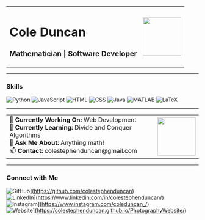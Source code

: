 <table>
  <tr>
    <td>
      <h1>Cole Duncan</h1>
      <h3>Mathematician | Software Developer</h3>
    </td>
    <td>
      <img src="https://media0.giphy.com/media/v1.Y2lkPTc5MGI3NjExeTN6aGphMHVveGpwdmFkenIwbjRhazQxMWR5dmRtZzVwa3QzYXU2NCZlcD12MV9pbnRlcm5hbF9naWZfYnlfaWQmY3Q9Zw/V4NSR1NG2p0KeJJyr5/giphy.webp" width="100">
    </td>
  </tr>
</table>

---

### Skills  
![Python](https://img.shields.io/badge/Python-3776AB?style=for-the-badge&logo=python&logoColor=white) 
![JavaScript](https://img.shields.io/badge/JavaScript-F7DF1E?style=for-the-badge&logo=javascript&logoColor=black) 
![HTML](https://img.shields.io/badge/HTML5-E34F26?style=for-the-badge&logo=html5&logoColor=white) 
![CSS](https://img.shields.io/badge/CSS3-1572B6?style=for-the-badge&logo=css3&logoColor=white) 
![Java](https://img.shields.io/badge/Java-007396?style=for-the-badge&logo=java&logoColor=white) 
![MATLAB](https://img.shields.io/badge/MATLAB-FF8200?style=for-the-badge&logo=Mathworks&logoColor=white) 
![LaTeX](https://img.shields.io/badge/LaTeX-008080?style=for-the-badge&logo=LaTeX&logoColor=white) 

---

<table>
  <tr>
    <td>
      🔭 <b>Currently Working On:</b> Web Development <br>
      🌱 <b>Currently Learning:</b> Divide and Conquer Algorithms <br>
      💬 <b>Ask Me About:</b> Anything math! <br>
      📫 <b>Contact:</b> colestephenduncan@gmail.com
    </td>
    <td>
      <img src="https://media2.giphy.com/media/v1.Y2lkPTc5MGI3NjExcjl5cnhyZTZmejF6dHoycWRnajE4dHZ1cGhrN3dpbGhvMm54bjRiaiZlcD12MV9pbnRlcm5hbF9naWZfYnlfaWQmY3Q9Zw/7izvpUrQVlUVG/giphy.webp" width="100" >
    </td>
  </tr>
</table>

---

### Connect with Me  
![GitHub](https://img.shields.io/badge/GitHub-181717?style=for-the-badge&logo=github&logoColor=white)](https://github.com/colestephenduncan)  
![LinkedIn](https://img.shields.io/badge/LinkedIn-0077B5?style=for-the-badge&logo=linkedin&logoColor=white)](https://www.linkedin.com/in/colestephenduncan/)  
![Instagram](https://img.shields.io/badge/Instagram-E4405F?style=for-the-badge&logo=instagram&logoColor=white)](https://www.instagram.com/coleduncan_/)  
![Website](https://img.shields.io/badge/Website-4285F4?style=for-the-badge&logo=googlechrome&logoColor=white)](https://colestephenduncan.github.io/PhotographyWebsite/)
